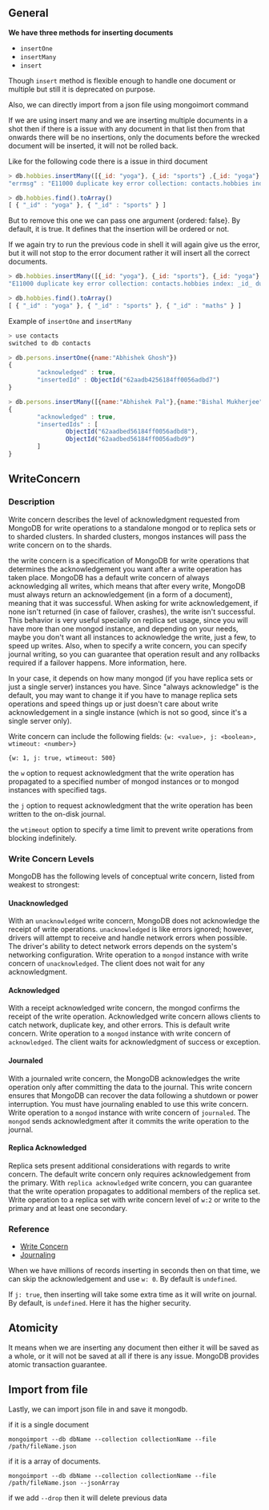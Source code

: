 
## General

**We have three methods for inserting documents**

- `insertOne` 
- `insertMany`
- `insert`

Though `insert` method is flexible enough to handle one document or multiple but still it is deprecated on purpose.

Also, we can directly import from a json file using mongoimort command

If we are using insert many and we are inserting multiple documents in a shot then if there is a issue with any document in that list then from that onwards there will be no insertions, only the documents before the wrecked document will be inserted, it will not be rolled back.

Like for the following code there is a issue in third document
```js
> db.hobbies.insertMany([{_id: "yoga"}, {_id: "sports"} ,{_id: "yoga"}, {_id: "maths"}])
"errmsg" : "E11000 duplicate key error collection: contacts.hobbies index: _id_ dup key: { _id: \"yoga\" }",

> db.hobbies.find().toArray()
[ { "_id" : "yoga" }, { "_id" : "sports" } ]
```

But to remove this one we can pass one argument {ordered: false}. By default, it is true. It defines that the insertion will be ordered or not.

If we again try to run the previous code in shell it will again give us the error, but it will not stop to the error document rather it will insert all the correct documents.
```js
> db.hobbies.insertMany([{_id: "yoga"}, {_id: "sports"}, {_id: "yoga"}, {_id: "maths"}], {ordered: false})
"E11000 duplicate key error collection: contacts.hobbies index: _id_ dup key: { _id: \"yoga\" }", "E11000 duplicate key error collection: contacts.hobbies index: _id_ dup key: { _id: \"sports\" }",

> db.hobbies.find().toArray()
[ { "_id" : "yoga" }, { "_id" : "sports" }, { "_id" : "maths" } ]
```

Example of `insertOne` and `insertMany`
```js
> use contacts
switched to db contacts

> db.persons.insertOne({name:"Abhishek Ghosh"})
{
        "acknowledged" : true,
        "insertedId" : ObjectId("62aadb4256184ff0056adbd7")
}

> db.persons.insertMany([{name:"Abhishek Pal"},{name:"Bishal Mukherjee"}])
{
        "acknowledged" : true,
        "insertedIds" : [
                ObjectId("62aadbed56184ff0056adbd8"),
                ObjectId("62aadbed56184ff0056adbd9")
        ]
}
```

## WriteConcern

### Description

Write concern describes the level of acknowledgment requested from MongoDB for write operations to a standalone mongod or to replica sets or to sharded clusters. In sharded clusters, mongos instances will pass the write concern on to the shards.

the write concern is a specification of MongoDB for write operations that determines the acknowledgement you want after a write operation has taken place. MongoDB has a default write concern of always acknowledging all writes, which means that after every write, MongoDB must always return an acknowledgement (in a form of a document), meaning that it was successful. When asking for write acknowledgement, if none isn't returned (in case of failover, crashes), the write isn't successful. This behavior is very useful specially on replica set usage, since you will have more than one mongod instance, and depending on your needs, maybe you don't want all instances to acknowledge the write, just a few, to speed up writes. Also, when to specify a write concern, you can specify journal writing, so you can guarantee that operation result and any rollbacks required if a failover happens. More information, here.

In your case, it depends on how many mongod (if you have replica sets or just a single server) instances you have. Since "always acknowledge" is the default, you may want to change it if you have to manage replica sets operations and speed things up or just doesn't care about write acknowledgement in a single instance (which is not so good, since it's a single server only).

Write concern can include the following fields: `{w: <value>, j: <boolean>, wtimeout: <number>}`
```
{w: 1, j: true, wtimeout: 500}
```

the `w` option to request acknowledgment that the write operation has propagated to a specified number of mongod instances or to mongod instances with specified tags.

the `j` option to request acknowledgment that the write operation has been written to the on-disk journal.

the `wtimeout` option to specify a time limit to prevent write operations from blocking indefinitely.

### Write Concern Levels
MongoDB has the following levels of conceptual write concern, listed from weakest to strongest:

#### Unacknowledged
With an `unacknowledged` write concern, MongoDB does not acknowledge the receipt of write operations. `unacknowledged` is like errors ignored; however, drivers will attempt to receive and handle network errors when possible. The driver's ability to detect network errors depends on the system's networking configuration.
Write operation to a `mongod` instance with write concern of `unacknowledged`. The client does not wait for any acknowledgment. 

#### Acknowledged
With a receipt acknowledged write concern, the mongod confirms the receipt of the write operation. Acknowledged write concern allows clients to catch network, duplicate key, and other errors. This is default write concern.
Write operation to a `mongod` instance with write concern of `acknowledged`. The client waits for acknowledgment of success or exception.

#### Journaled
With a journaled write concern, the MongoDB acknowledges the write operation only after committing the data to the journal. This write concern ensures that MongoDB can recover the data following a shutdown or power interruption.
You must have journaling enabled to use this write concern.
Write operation to a `mongod` instance with write concern of `journaled`. The `mongod` sends acknowledgment after it commits the write operation to the journal.

#### Replica Acknowledged
Replica sets present additional considerations with regards to write concern. The default write concern only requires acknowledgement from the primary. With `replica acknowledged` write concern, you can guarantee that the write operation propagates to additional members of the replica set.
Write operation to a replica set with write concern level of `w:2` or write to the primary and at least one secondary.

### Reference 
- [Write Concern](https://www.mongodb.com/docs/manual/reference/write-concern/)
- [Journaling](https://www.mongodb.com/docs/manual/core/journaling/)

When we have millions of records inserting in seconds then on that time, we can skip the acknowledgement and use `w: 0`. By default is `undefined`.

If `j: true`, then inserting will take some extra time as it will write on journal. By default, is `undefined`. Here it has the higher security.

## Atomicity
It means when we are inserting any document then either it will be saved as a whole, or it will not be saved at all if there is any issue. MongoDB provides atomic transaction guarantee.

## Import from file

Lastly, we can import json file in and save it mongodb.

if it is a single document
```
mongoimport --db dbName --collection collectionName --file /path/fileName.json
```

if it is a array of documents.
```
mongoimport --db dbName --collection collectionName --file /path/fileName.json --jsonArray
```

if we add `--drop` then it will delete previous data  
